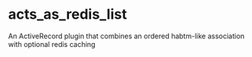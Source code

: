acts_as_redis_list
==================

An ActiveRecord plugin that combines an ordered habtm-like association with optional redis caching

